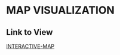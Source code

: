 # MAP VISUALIZATION 
## Link to View 
[INTERACTIVE-MAP](https://aaronakku.github.io/aaronakku/INTERACTIVE-MAP/)
